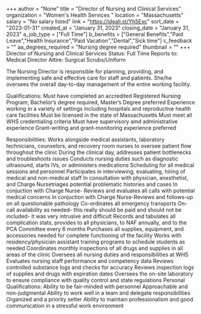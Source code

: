 +++
author = "None"
title = "Director of Nursing and Clinical Services"
organization = "Women's Health Services "
location = "Massachusetts"
salary = "No salary listed"
link = "https://ideali.st/Yh5Exc"
sort_date = "2023-01-31"
created_at = "January 31, 2023"
closing_date = "January 31, 2023"
a_job_type = ["Full Time"]
b_benefits = ["General Benefits","Paid Leave","Health Insurance","Paid Vacation","Dental","Sick time"]
c_feedback = ""
aa_degrees_required = "Nursing degree required"
thumbnail = ""
+++
Director of Nursing and Clinical Services 
Status:  Full Time
Reports to:  Medical Director
Attire:  Surgical Scrubs/Uniform

The Nursing Director is responsible for planning, providing, and implementing safe and effective care for staff and patients. She/he oversees the overall day-to-day management of the entire working facility.

Qualifications:
Must have completed an accredited Registered Nursing Program; Bachelor’s degree required, Master’s Degree preferred 
Experience working in a variety of settings including hospitals and reproductive health care facilities
Must be licensed in the state of Massachusetts
Must meet all WHS credentialing criteria
Must have supervisory amd  administrative experience 
Grant-writing and grant-monitoring experience preferred 

Responsibilities:
Works alongside medical assistants, laboratory technicians, counselors, and recovery room nurses to oversee patient flow throughout the clinic
During the clinical day, addresses patient bottlenecks and troubleshoots issues 
Conducts nursing duties such as diagnostic ultrasound, starts IVs, or administers medications
Scheduling for all medical sessions and personnel
Participates in interviewing, evaluating, hiring of medical and non-medical staff
In consultation with physician, anesthetist, and Charge Nursetriages potential problematic histories and cases
In conjuction with Charge Nurse- Reviews and evaluates all calls with potential medical concerns
In conjuction with Charge Nurse-Reviews and follows-up on all questionable pathology
Co-ordinates all emergency transports
On-call availability as needed- this really should be paid and should not be included- it was very intrusive and difficult 
Records and tabulates all complication stats, provides to all physicians, to NAF annually, and to the PCA Committee every 6 months
Purchases all supplies, equipment, and accessories needed for complete functioning of the facility
Works with residency/physician assistant training programs to schedule students as needed
Coordinates monthly inspections of all drugs and supplies in all areas of the clinic
Oversees all nursing duties and responsibilities at WHS
Evaluates nursing staff performance and competency data
Reviews controlled substance logs and checks for accuracy
Reviews  inspection logs of supplies and drugs with expiration dates
Oversees the on-site laboratory to ensure compliance with quality control and state regulations
Personal Qualifications:
Ability to be fair-minded with personnel
Approachable and non-judgmental
Ability to work well in a team and delegate responsibilities
Organized and a priority setter
Ability to maintain professionalism and good communication in a stressful work environment
